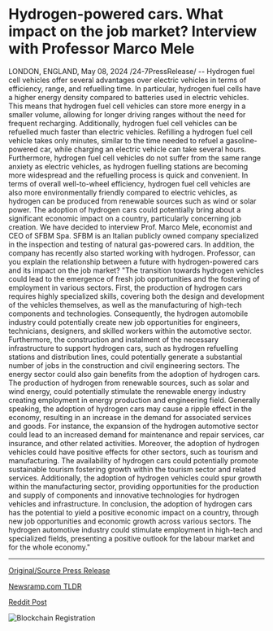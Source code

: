 # Hydrogen-powered cars. What impact on the job market? Interview with Professor Marco Mele

LONDON, ENGLAND, May 08, 2024 /24-7PressRelease/ -- Hydrogen fuel cell vehicles offer several advantages over electric vehicles in terms of efficiency, range, and refuelling time. In particular, hydrogen fuel cells have a higher energy density compared to batteries used in electric vehicles. This means that hydrogen fuel cell vehicles can store more energy in a smaller volume, allowing for longer driving ranges without the need for frequent recharging. Additionally, hydrogen fuel cell vehicles can be refuelled much faster than electric vehicles. Refilling a hydrogen fuel cell vehicle takes only minutes, similar to the time needed to refuel a gasoline-powered car, while charging an electric vehicle can take several hours. Furthermore, hydrogen fuel cell vehicles do not suffer from the same range anxiety as electric vehicles, as hydrogen fuelling stations are becoming more widespread and the refuelling process is quick and convenient. In terms of overall well-to-wheel efficiency, hydrogen fuel cell vehicles are also more environmentally friendly compared to electric vehicles, as hydrogen can be produced from renewable sources such as wind or solar power.  The adoption of hydrogen cars could potentially bring about a significant economic impact on a country, particularly concerning job creation.  We have decided to interview Prof. Marco Mele, economist and CEO of SFBM Spa. SFBM is an Italian publicly owned company specialized in the inspection and testing of natural gas-powered cars. In addition, the company has recently also started working with hydrogen.  Professor, can you explain the relationship between a future with hydrogen-powered cars and its impact on the job market?  "The transition towards hydrogen vehicles could lead to the emergence of fresh job opportunities and the fostering of employment in various sectors. First, the production of hydrogen cars requires highly specialized skills, covering both the design and development of the vehicles themselves, as well as the manufacturing of high-tech components and technologies.  Consequently, the hydrogen automobile industry could potentially create new job opportunities for engineers, technicians, designers, and skilled workers within the automotive sector.  Furthermore, the construction and instalment of the necessary infrastructure to support hydrogen cars, such as hydrogen refuelling stations and distribution lines, could potentially generate a substantial number of jobs in the construction and civil engineering sectors.  The energy sector could also gain benefits from the adoption of hydrogen cars. The production of hydrogen from renewable sources, such as solar and wind energy, could potentially stimulate the renewable energy industry creating employment in energy production and engineering field. Generally speaking, the adoption of hydrogen cars may cause a ripple effect in the economy, resulting in an increase in the demand for associated services and goods.  For instance, the expansion of the hydrogen automotive sector could lead to an increased demand for maintenance and repair services, car insurance, and other related activities. Moreover, the adoption of hydrogen vehicles could have positive effects for other sectors, such as tourism and manufacturing.  The availability of hydrogen cars could potentially promote sustainable tourism fostering growth within the tourism sector and related services. Additionally, the adoption of hydrogen vehicles could spur growth within the manufacturing sector, providing opportunities for the production and supply of components and innovative technologies for hydrogen vehicles and infrastructure.  In conclusion, the adoption of hydrogen cars has the potential to yield a positive economic impact on a country, through new job opportunities and economic growth across various sectors. The hydrogen automotive industry could stimulate employment in high-tech and specialized fields, presenting a positive outlook for the labour market and for the whole economy." 

---

[Original/Source Press Release](https://newlive.24-7pressrelease.com/press-release/510702/hydrogen-powered-cars-what-impact-on-the-job-market-interview-with-professor-marco-mele)
                    

[Newsramp.com TLDR](https://newsramp.com/curated-news/hydrogen-cars-the-future-of-transportation-and-job-creation/6b22e6746537cf840345c1f74e659435) 

 



[Reddit Post](https://www.reddit.com/r/Energy_Climate_News/comments/1cpq7k3/hydrogen_cars_the_future_of_transportation_and/) 



![Blockchain Registration](https://cdn.newsramp.app/24-7PressRelease/qrcode/245/11/gluetICu.webp)